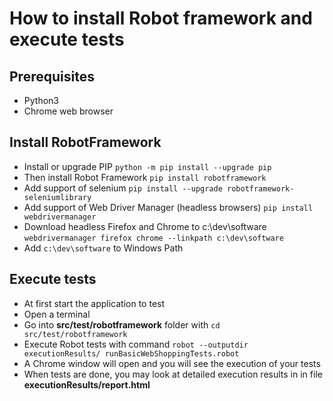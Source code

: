 # How to install Robot framework and execute tests

## Prerequisites

- Python3
- Chrome web browser

## Install RobotFramework

- Install or upgrade PIP `python -m pip install --upgrade pip`
- Then install Robot Framework `pip install robotframework`
- Add support of selenium `pip install --upgrade robotframework-seleniumlibrary`
- Add support of Web Driver Manager (headless browsers) `pip install webdrivermanager`
- Download headless Firefox and Chrome to c:\dev\software `webdrivermanager firefox chrome --linkpath c:\dev\software`
- Add `c:\dev\software` to Windows Path

## Execute tests

- At first start the application to test
- Open a terminal
- Go into **src/test/robotframework** folder with `cd src/test/robotframework`
- Execute Robot tests with command `robot --outputdir executionResults/ runBasicWebShoppingTests.robot`
- A Chrome window will open and you will see the execution of your tests
- When tests are done, you may look at detailed execution results in in file **executionResults/report.html**
